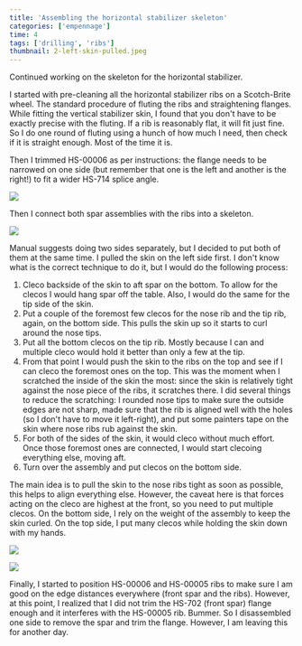 ```yaml
---
title: 'Assembling the horizontal stabilizer skeleton'
categories: ['empennage']
time: 4
tags: ['drilling', 'ribs']
thumbnail: 2-left-skin-pulled.jpeg
---
```


Continued working on the skeleton for the horizontal stabilizer.

<!-- more -->

I started with pre-cleaning all the horizontal stabilizer ribs on a Scotch-Brite wheel. The standard procedure of fluting the ribs and straightening flanges. While fitting the vertical stabilizer skin, I found that you don't have to be exactly precise with the fluting. If a rib is reasonably flat, it will fit just fine. So I do one round of fluting using a hunch of how much I need, then check if it is straight enough. Most of the time it is.

Then I trimmed HS-00006 as per instructions: the flange needs to be narrowed on one side (but remember that one is the left and another is the right!) to fit a wider HS-714 splice angle.

![](0-trimmed-hs-00006.jpeg)

Then I connect both spar assemblies with the ribs into a skeleton.

![](1-assembling-the-skeleton.jpeg)

Manual suggests doing two sides separately, but I decided to put both of them at the same time. I pulled the skin on the left side first. I don't know what is the correct technique to do it, but I would do the following process:

1. Cleco backside of the skin to aft spar on the bottom. To allow for the clecos I would hang spar off the table. Also, I would do the same for the tip side of the skin.
2. Put a couple of the foremost few clecos for the nose rib and the tip rib, again, on the bottom side. This pulls the skin up so it starts to curl around the nose tips.
3. Put all the bottom clecos on the tip rib. Mostly because I can and multiple cleco would hold it better than only a few at the tip.
4. From that point I would push the skin to the ribs on the top and see if I can cleco the foremost ones on the top.
   This was the moment when I scratched the inside of the skin the most: since the skin is relatively tight against the nose piece of the ribs, it scratches there. I did several things to reduce the scratching: I rounded nose tips to make sure the outside edges are not sharp, made sure that the rib is aligned well with the holes (so I don't have to move it left-right), and put some painters tape on the skin where nose ribs rub against the skin.
5. For both of the sides of the skin, it would cleco without much effort. Once those foremost ones are connected, I would start clecoing everything else, moving aft.
6. Turn over the assembly and put clecos on the bottom side.

The main idea is to pull the skin to the nose ribs tight as soon as possible, this helps to align everything else. However, the caveat here is that forces acting on the cleco are highest at the front, so you need to put multiple clecos. On the bottom side, I rely on the weight of the assembly to keep the skin curled. On the top side, I put many clecos while holding the skin down with my hands.

![](2-left-skin-pulled.jpeg)

![](3-both-skins-clecoed.jpeg)

Finally, I started to position HS-00006 and HS-00005 ribs to make sure I am good on the edge distances everywhere (front spar and the ribs). However, at this point, I realized that I did not trim the HS-702 (front spar) flange enough and it interferes with the HS-00005 rib. Bummer. So I disassembled one side to remove the spar and trim the flange. However, I am leaving this for another day.
